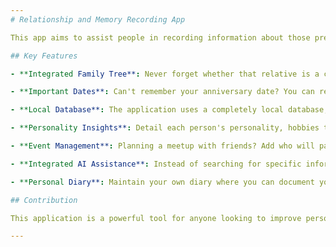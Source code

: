 ```yaml
---
# Relationship and Memory Recording App

This app aims to assist people in recording information about those present or absent in their daily lives, whether they are friends, family members, or acquaintances. It’s perfect for anyone who struggles to remember important details that might cause discomfort when asking again. 

## Key Features

- **Integrated Family Tree**: Never forget whether that relative is a cousin or a nephew again! Our integrated family tree makes it easy to organize and visualize your family relationships.

- **Important Dates**: Can't remember your anniversary date? You can record special moments like the date of your first kiss and much more!

- **Local Database**: The application uses a completely local database, meaning you are the only one with access to your data, and it is your responsibility to keep it safe. You can export and import your database between different devices using a "save" file.

- **Personality Insights**: Detail each person's personality, hobbies they enjoy or wish to pursue, their dreams, fears, and traumas. This information is crucial for building closer relationships!

- **Event Management**: Planning a meetup with friends? Add who will participate and let the app remind you about it!

- **Integrated AI Assistance**: Instead of searching for specific information within the app, you can simply ask our integrated AI! For example, if you want to buy a chocolate cake for your friend Lara's birthday but can’t recall if she likes chocolate, just ask the AI: “Do you think Lara would like me to buy a chocolate cake for her birthday?” The AI will respond with something like, “Lara really likes chocolate! However, she might want a different flavor for her birthday party tomorrow. She has mentioned preferring pineapple cake for special occasions. I recommend getting a pineapple-flavored cake; she likes that a lot too!”

- **Personal Diary**: Maintain your own diary where you can document your daily events. As you write, you can link parts of your text to friends, acquaintances, or family members, automatically adding these details to their respective profiles.

## Contribution

This application is a powerful tool for anyone looking to improve personal connections by keeping track of important details about the people around them. Thank you for using our service, and we hope it enhances your daily interactions!

---
```

